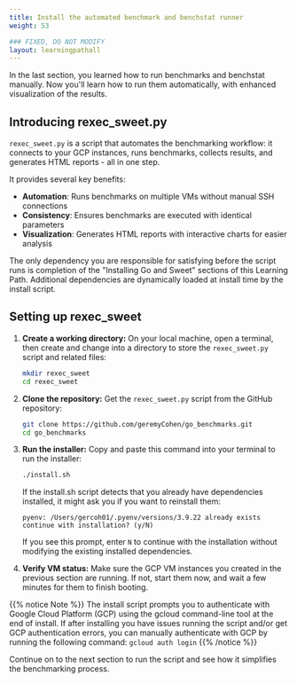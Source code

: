 ```yaml
---
title: Install the automated benchmark and benchstat runner
weight: 53

### FIXED, DO NOT MODIFY
layout: learningpathall
---
```


In the last section, you learned how to run benchmarks and benchstat manually. Now you'll learn how to run them automatically, with enhanced visualization of the results.

## Introducing rexec_sweet.py

`rexec_sweet.py` is a script that automates the benchmarking workflow: it connects to your GCP instances, runs benchmarks, collects results, and generates HTML reports - all in one step.

It provides several key benefits:

- **Automation**: Runs benchmarks on multiple VMs without manual SSH connections
- **Consistency**: Ensures benchmarks are executed with identical parameters
- **Visualization**: Generates HTML reports with interactive charts for easier analysis

The only dependency you are responsible for satisfying before the script runs is completion of the "Installing Go and Sweet" sections of this Learning Path. Additional dependencies are dynamically loaded at install time by the install script.

## Setting up rexec_sweet

1. **Create a working directory:** On your local machine, open a terminal, then create and change into a directory to store the `rexec_sweet.py` script and related files:

   ```bash
   mkdir rexec_sweet
   cd rexec_sweet
   ```
   
2. **Clone the repository:** Get the `rexec_sweet.py` script from the GitHub repository:

   ```bash
   git clone https://github.com/geremyCohen/go_benchmarks.git
   cd go_benchmarks
   ```

3. **Run the installer:** Copy and paste this command into your terminal to run the installer:

   ```bash
   ./install.sh
   ```

   If the install.sh script detects that you already have dependencies installed, it might ask you if you want to reinstall them:

   ```output
   pyenv: /Users/gercoh01/.pyenv/versions/3.9.22 already exists
   continue with installation? (y/N)
   ```

   If you see this prompt, enter `N` to continue with the installation without modifying the existing installed dependencies.

4. **Verify VM status:** Make sure the GCP VM instances you created in the previous section are running. If not, start them now, and wait a few minutes for them to finish booting.

{{% notice Note %}}
The install script prompts you to authenticate with Google Cloud Platform (GCP) using the gcloud command-line tool at the end of install. If after installing you have issues running the script and/or get GCP authentication errors, you can manually authenticate with GCP by running the following command: `gcloud auth login`
{{% /notice %}}   


Continue on to the next section to run the script and see how it simplifies the benchmarking process.
